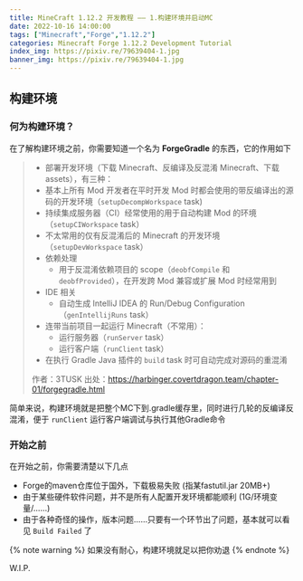 ```yaml
---
title: MineCraft 1.12.2 开发教程 —— 1.构建环境并启动MC
date: 2022-10-16 14:00:00
tags: ["Minecraft","Forge","1.12.2"]
categories: Minecraft Forge 1.12.2 Development Tutorial
index_img: https://pixiv.re/79639404-1.jpg
banner_img: https://pixiv.re/79639404-1.jpg
---
```


## 构建环境

### 何为构建环境？

在了解构建环境之前，你需要知道一个名为 **ForgeGradle** 的东西，它的作用如下

> - 部署开发环境（下载 Minecraft、反编译及反混淆 Minecraft、下载 assets），有三种：
>  - 基本上所有 Mod 开发者在平时开发 Mod 时都会使用的带反编译出的源码的开发环境（`setupDecompWorkspace` task)
>   - 持续集成服务器（CI）经常使用的用于自动构建 Mod 的环境（`setupCIWorkspace` task）
>   - 不太常用的仅有反混淆后的 Minecraft 的开发环境（`setupDevWorkspace` task）
> - 依赖处理
>   - 用于反混淆依赖项目的 scope（`deobfCompile` 和 `deobfProvided`），在开发跨 Mod 兼容或扩展 Mod 时经常用到
> - IDE 相关
>   - 自动生成 IntelliJ IDEA 的 Run/Debug Configuration（`genIntellijRuns` task）
> - 连带当前项目一起运行 Minecraft（不常用）：
>   - 运行服务器（`runServer` task）
>   - 运行客户端（`runClient` task）
> - 在执行 Gradle Java 插件的 `build` task 时可自动完成对源码的重混淆
> 
> 作者：3TUSK 出处：https://harbinger.covertdragon.team/chapter-01/forgegradle.html

简单来说，构建环境就是把整个MC下到.gradle缓存里，同时进行几轮的反编译反混淆，便于 `runClient` 运行客户端调试与执行其他Gradle命令

### 开始之前

在开始之前，你需要清楚以下几点

- Forge的maven仓库位于国外，下载极易失败 (指某fastutil.jar 20MB+)
- 由于某些硬件软件问题，并不是所有人配置开发环境都能顺利 (1G/环境变量/......)
- 由于各种奇怪的操作，版本问题......只要有一个环节出了问题，基本就可以看见 `Build Failed` 了

{% note warning %}
如果没有耐心，构建环境就足以把你劝退
{% endnote %}

W.I.P.


